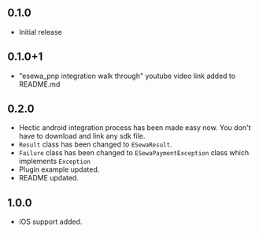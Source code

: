 ## 0.1.0

- Initial release

## 0.1.0+1

- "esewa_pnp integration walk through" youtube video link added to README.md

## 0.2.0

- Hectic android integration process has been made easy now. You don't have to download and link any sdk file.
- `Result` class has been changed to `ESewaResult`.
- `Failure` class has been changed to `ESewaPaymentException` class which implements `Exception`
- Plugin example updated.
- README updated. 

## 1.0.0
- iOS support added.